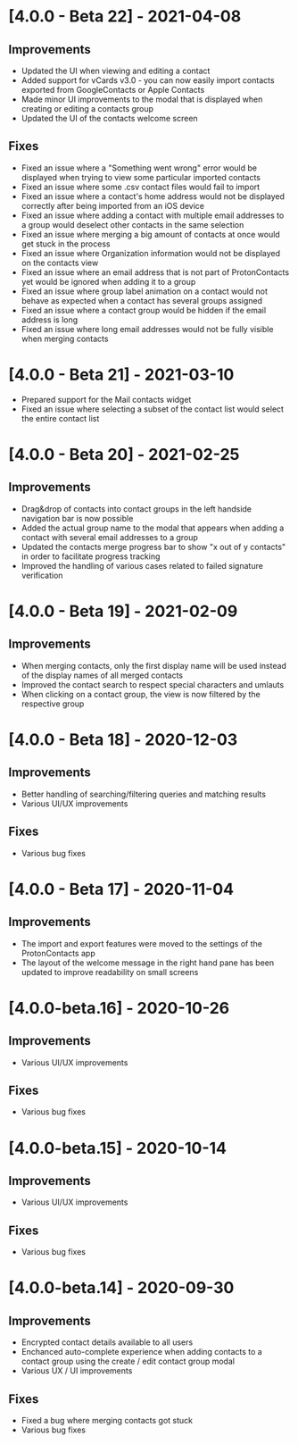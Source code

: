 # [4.0.0 - Beta 22] - 2021-04-08

## Improvements

-   Updated the UI when viewing and editing a contact
-   Added support for vCards v3.0 - you can now easily import contacts exported from GoogleContacts or Apple Contacts
-   Made minor UI improvements to the modal that is displayed when creating or editing a contacts group
-   Updated the UI of the contacts welcome screen

## Fixes

-   Fixed an issue where a "Something went wrong" error would be displayed when trying to view some particular imported contacts
-   Fixed an issue where some .csv contact files would fail to import
-   Fixed an issue where a contact's home address would not be displayed correctly after being imported from an iOS device
-   Fixed an issue where adding a contact with multiple email addresses to a group would deselect other contacts in the same selection
-   Fixed an issue where merging a big amount of contacts at once would get stuck in the process
-   Fixed an issue where Organization information would not be displayed on the contacts view
-   Fixed an issue where an email address that is not part of ProtonContacts yet would be ignored when adding it to a group
-   Fixed an issue where group label animation on a contact would not behave as expected when a contact has several groups assigned
-   Fixed an issue where a contact group would be hidden if the email address is long
-   Fixed an issue where long email addresses would not be fully visible when merging contacts

# [4.0.0 - Beta 21] - 2021-03-10

-   Prepared support for the Mail contacts widget
-   Fixed an issue where selecting a subset of the contact list would select the entire contact list

# [4.0.0 - Beta 20] - 2021-02-25

## Improvements

-   Drag&drop of contacts into contact groups in the left handside navigation bar is now possible
-   Added the actual group name to the modal that appears when adding a contact with several email addresses to a group
-   Updated the contacts merge progress bar to show "x out of y contacts" in order to facilitate progress tracking
-   Improved the handling of various cases related to failed signature verification

# [4.0.0 - Beta 19] - 2021-02-09

## Improvements

-   When merging contacts, only the first display name will be used instead of the display names of all merged contacts
-   Improved the contact search to respect special characters and umlauts
-   When clicking on a contact group, the view is now filtered by the respective group

# [4.0.0 - Beta 18] - 2020-12-03

## Improvements

-   Better handling of searching/filtering queries and matching results
-   Various UI/UX improvements

## Fixes

-   Various bug fixes

# [4.0.0 - Beta 17] - 2020-11-04

## Improvements

-   The import and export features were moved to the settings of the ProtonContacts app
-   The layout of the welcome message in the right hand pane has been updated to improve readability on small screens

# [4.0.0-beta.16] - 2020-10-26

## Improvements

-   Various UI/UX improvements

## Fixes

-   Various bug fixes

# [4.0.0-beta.15] - 2020-10-14

## Improvements

-   Various UI/UX improvements

## Fixes

-   Various bug fixes

# [4.0.0-beta.14] - 2020-09-30

## Improvements

-   Encrypted contact details available to all users
-   Enchanced auto-complete experience when adding contacts to a contact group using the create / edit contact group modal
-   Various UX / UI improvements

## Fixes

-   Fixed a bug where merging contacts got stuck
-   Various bug fixes
